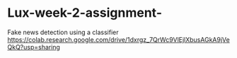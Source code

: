 # Lux-week-2-assignment-
Fake news detection using a classifier
https://colab.research.google.com/drive/1dxrgz_7QrWc9VlEjlXbusAGkA9jVeQkQ?usp=sharing
